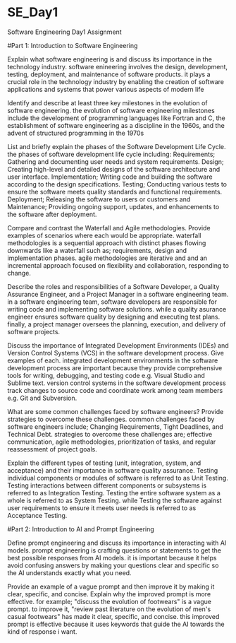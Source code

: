 # SE_Day1
Software Engineering Day1 Assignment

#Part 1: Introduction to Software Engineering

Explain what software engineering is and discuss its importance in the technology industry.
software enineering involves the design, development, testing, deployment, and maintenance of software products.
it plays a crucial role in the technology industry by enabling the creation of software applications and systems that power various aspects of modern life

Identify and describe at least three key milestones in the evolution of software engineering.
the evolution of software engineering milestones include the development of programming languages like Fortran and C,
the establishment of software engineering as a discipline in the 1960s, and
the advent of structured programming in the 1970s

List and briefly explain the phases of the Software Development Life Cycle.
the phases of software development life cycle including:
Requirements; Gathering and documenting user needs and system requirements.
Design; Creating high-level and detailed designs of the software architecture and user interface.
Implementation; Writing code and building the software according to the design specifications.
Testing; Conducting various tests to ensure the software meets quality standards and functional requirements.
Deployment; Releasing the software to users or customers and
Maintenance; Providing ongoing support, updates, and enhancements to the software after deployment.

Compare and contrast the Waterfall and Agile methodologies. Provide examples of scenarios where each would be appropriate.
waterfall methodologies is a sequential approach with distinct phases flowing downwards like a waterfall such as; requirements, design and implementation phases.
agile methodologies are iterative and and an incremental approach focused on flexibility and collaboration, responding to change.

Describe the roles and responsibilities of a Software Developer, a Quality Assurance Engineer, and a Project Manager in a software engineering team.
in a software engineering team, software developers are responsible for writing code and implementing software solutions.
while a quality asurance engineer ensures software quality by designing and executing test plans.
finally, a project manager oversees the planning, execution, and delivery of software projects.

Discuss the importance of Integrated Development Environments (IDEs) and Version Control Systems (VCS) in the software development process. Give examples of each.
integrated development environments in the software development process are important because they provide comprehensive tools for writing, debugging, and testing code e.g. Visual Studio and Sublime text.
version control systems in the software development process track changes to source code and coordinate work among team members e.g. Git and Subversion.

What are some common challenges faced by software engineers? Provide strategies to overcome these challenges.
common challenges faced by software engineers include; Changing Requirements, Tight Deadlines, and Technical Debt.
strategies to overcome these challenges are; effective communication, agile methodologies, prioritization of tasks, and regular reassessment of project goals.

Explain the different types of testing (unit, integration, system, and acceptance) and their importance in software quality assurance.
Testing individual components or modules of software is referred to as Unit Testing.
Testing interactions between different components or subsystems is referred to as Integration Testing.
Testing the entire software system as a whole is referred to as System Testing. while
Testing the software against user requirements to ensure it meets user needs is referred to as Acceptance Testing.



#Part 2: Introduction to AI and Prompt Engineering


Define prompt engineering and discuss its importance in interacting with AI models.
prompt engineering is crafting questions or statements to get the best possible responses from AI models.
it is important because it helps avoid confusing answers by making your questions clear and specific so the AI understands exactly what you need.

Provide an example of a vague prompt and then improve it by making it clear, specific, and concise. Explain why the improved prompt is more effective.
for example; "discuss the evolution of footwears" is a vague prompt. to improve it, "review past literature on the evolution of men's casual footwears" has made it clear, specific, and concise.
this improved prompt is effective because it uses keywords that guide the AI towards the kind of response i want.
